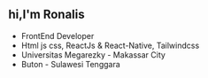 
## hi,I'm Ronalis
- FrontEnd Developer
- Html js css, ReactJs & React-Native, Tailwindcss
- Universitas Megarezky - Makassar City
- Buton - Sulawesi Tenggara

